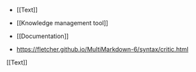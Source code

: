   - [[Text]]
  - [[Knowledge management tool]]
  - [[Documentation]]

  - https://fletcher.github.io/MultiMarkdown-6/syntax/critic.html

[[Text]]